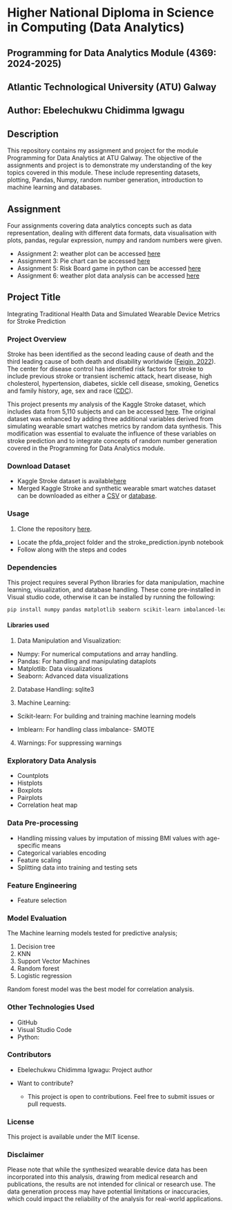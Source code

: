 # Higher National Diploma in Science in Computing (Data Analytics)

## Programming for Data Analytics Module (4369: 2024-2025)

## Atlantic Technological University (ATU) Galway

## Author: Ebelechukwu Chidimma Igwagu

## Description

This repository contains my assignment and project for the module Programming for Data Analytics at ATU Galway. The objective of the assignments and project is to demonstrate my understanding of the key topics covered in this module. These include representing datasets, plotting, Pandas, Numpy, random number generation, introduction to machine learning and databases.

## Assignment

Four assignments covering data analytics concepts such as data representation, dealing with different data formats, data visualisation with plots, pandas, regular expression, numpy and random numbers were given.

- Assignment 2: weather plot can be accessed [here](https://github.com/Gtalen/PFDA/blob/main/pfda_assignment/assignment2_weather.ipynb)
- Assignment 3: Pie chart  can be accessed [here](https://github.com/Gtalen/PFDA/blob/main/pfda_assignment/assignment03_pie.ipynb)
- Assignment 5: Risk Board game in python  can be accessed [here](https://github.com/Gtalen/PFDA/blob/main/pfda_assignment/assignment_5_risk.ipynb)
- Assignment 6: weather plot data analysis can be accessed [here](https://github.com/Gtalen/PFDA/blob/main/pfda_assignment/assignment_6_weather.ipynb)

## Project Title

Integrating Traditional Health Data and Simulated Wearable Device Metrics for Stroke Prediction

### Project Overview

Stroke has been identified as the second leading cause of death and the third leading cause of both death and disability worldwide ([Feigin, 2022](https://www.dropbox.com/scl/fi/tiqrhvs06s58yamxa053x/World-Stroke-Organization-WSO-Global-Stroke-Fact-Sheet-2022.pdf?rlkey=pbndaqvaadzpij099dwe6psx5&e=1&dl=0)). The center for disease control has identified risk factors for stroke to include previous stroke or transient ischemic attack, heart disease, high cholesterol, hypertension, diabetes, sickle cell disease, smoking, Genetics and family history, age, sex and race ([CDC](https://www.cdc.gov/stroke/risk-factors/index.html)).

This project presents my analysis of the Kaggle Stroke dataset, which includes data from 5,110 subjects and can be accessed [here](https://www.kaggle.com/datasets/fedesoriano/stroke-prediction-dataset?resource=download). The original dataset was enhanced by adding three additional variables derived from simulating wearable smart watches metrics by random data synthesis. This modification was essential to evaluate the influence of these variables on stroke prediction and to integrate concepts of random number generation covered in the Programming for Data Analytics module.

### Download Dataset

- Kaggle Stroke dataset is available[here]((https://www.kaggle.com/datasets/fedesoriano/stroke-prediction-dataset?resource=download))
- Merged Kaggle Stroke and synthetic wearable smart watches dataset can be downloaded as either a [CSV](https://github.com/Gtalen/PFDA/blob/main/pfda_project/healthcare_wearable_data.csv) or [database](https://github.com/Gtalen/PFDA/blob/main/pfda_project/stroke_wearable_data.db).

### Usage

1. Clone the repository [here](https://github.com/Gtalen/PFDA.git).

- Locate the pfda_project folder and the stroke_prediction.ipynb notebook
- Follow along with the steps and codes

### Dependencies

This project requires several Python libraries for data manipulation, machine learning, visualization, and database handling. These come pre-installed in Visual studio code, otherwise it can be installed  by running the following:

```bash
pip install numpy pandas matplotlib seaborn scikit-learn imbalanced-learn sqlite3
```

#### Libraries used

1. Data Manipulation and Visualization:

- Numpy: For numerical computations and array handling.
- Pandas: For handling and manipulating dataplots
- Matplotlib: Data visualizations
- Seaborn: Advanced data visualizations

2. Database Handling: sqlite3

3. Machine Learning:

- Scikit-learn: For building and training machine learning models

- Imblearn: For handling class imbalance- SMOTE

4. Warnings: For suppressing warnings

### Exploratory Data Analysis

- Countplots
- Histplots
- Boxplots
- Pairplots
- Correlation heat map

### Data Pre-processing

- Handling missing values by imputation of missing BMI values with age-specific means
- Categorical variables encoding
- Feature scaling
- Splitting data into training and testing sets


### Feature Engineering

- Feature selection

### Model Evaluation

The Machine learning models tested for predictive analysis;

1. Decision tree
2. KNN
3. Support Vector Machines
4. Random forest
5. Logistic regression

Random forest model was the best model for correlation analysis.

### Other Technologies Used

- GitHub
- Visual Studio Code
- Python:

### Contributors

- Ebelechukwu Chidimma Igwagu: Project author

- Want to contribute?
  - This project is open to contributions. Feel free to submit issues or pull requests.

### License

This project is available under the MIT license.

### Disclaimer

Please note that while the synthesized wearable device data has been incorporated into this analysis, drawing from medical research and publications, the results are not intended for clinical or research use. The data generation process may have potential limitations or inaccuracies, which could impact the reliability of the analysis for real-world applications.